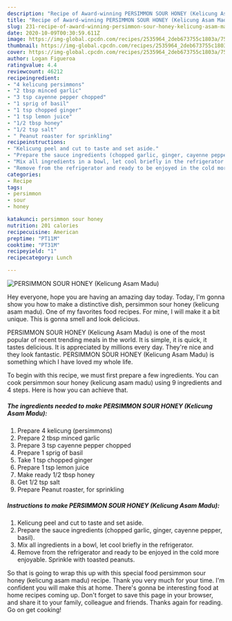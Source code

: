 ```yaml
---
description: "Recipe of Award-winning PERSIMMON SOUR HONEY (Kelicung Asam Madu)"
title: "Recipe of Award-winning PERSIMMON SOUR HONEY (Kelicung Asam Madu)"
slug: 231-recipe-of-award-winning-persimmon-sour-honey-kelicung-asam-madu
date: 2020-10-09T00:30:59.611Z
image: https://img-global.cpcdn.com/recipes/2535964_2deb673755c1803a/751x532cq70/persimmon-sour-honey-kelicung-asam-madu-recipe-main-photo.jpg
thumbnail: https://img-global.cpcdn.com/recipes/2535964_2deb673755c1803a/751x532cq70/persimmon-sour-honey-kelicung-asam-madu-recipe-main-photo.jpg
cover: https://img-global.cpcdn.com/recipes/2535964_2deb673755c1803a/751x532cq70/persimmon-sour-honey-kelicung-asam-madu-recipe-main-photo.jpg
author: Logan Figueroa
ratingvalue: 4.4
reviewcount: 46212
recipeingredient:
- "4 kelicung persimmons"
- "2 tbsp minced garlic"
- "3 tsp cayenne pepper chopped"
- "1 sprig of basil"
- "1 tsp chopped ginger"
- "1 tsp lemon juice"
- "1/2 tbsp honey"
- "1/2 tsp salt"
- " Peanut roaster for sprinkling"
recipeinstructions:
- "Kelicung peel and cut to taste and set aside."
- "Prepare the sauce ingredients (chopped garlic, ginger, cayenne pepper, basil)."
- "Mix all ingredients in a bowl, let cool briefly in the refrigerator."
- "Remove from the refrigerator and ready to be enjoyed in the cold more enjoyable. Sprinkle with toasted peanuts."
categories:
- Recipe
tags:
- persimmon
- sour
- honey

katakunci: persimmon sour honey 
nutrition: 201 calories
recipecuisine: American
preptime: "PT11M"
cooktime: "PT31M"
recipeyield: "1"
recipecategory: Lunch

---
```



![PERSIMMON SOUR HONEY (Kelicung Asam Madu)](https://img-global.cpcdn.com/recipes/2535964_2deb673755c1803a/751x532cq70/persimmon-sour-honey-kelicung-asam-madu-recipe-main-photo.jpg)

Hey everyone, hope you are having an amazing day today. Today, I'm gonna show you how to make a distinctive dish, persimmon sour honey (kelicung asam madu). One of my favorites food recipes. For mine, I will make it a bit unique. This is gonna smell and look delicious.

PERSIMMON SOUR HONEY (Kelicung Asam Madu) is one of the most popular of recent trending meals in the world. It is simple, it is quick, it tastes delicious. It is appreciated by millions every day. They're nice and they look fantastic. PERSIMMON SOUR HONEY (Kelicung Asam Madu) is something which I have loved my whole life.




To begin with this recipe, we must first prepare a few ingredients. You can cook persimmon sour honey (kelicung asam madu) using 9 ingredients and 4 steps. Here is how you can achieve that.

<!--inarticleads1-->

##### The ingredients needed to make PERSIMMON SOUR HONEY (Kelicung Asam Madu):

1. Prepare 4 kelicung (persimmons)
1. Prepare 2 tbsp minced garlic
1. Prepare 3 tsp cayenne pepper chopped
1. Prepare 1 sprig of basil
1. Take 1 tsp chopped ginger
1. Prepare 1 tsp lemon juice
1. Make ready 1/2 tbsp honey
1. Get 1/2 tsp salt
1. Prepare  Peanut roaster, for sprinkling




<!--inarticleads2-->

##### Instructions to make PERSIMMON SOUR HONEY (Kelicung Asam Madu):

1. Kelicung peel and cut to taste and set aside.
1. Prepare the sauce ingredients (chopped garlic, ginger, cayenne pepper, basil).
1. Mix all ingredients in a bowl, let cool briefly in the refrigerator.
1. Remove from the refrigerator and ready to be enjoyed in the cold more enjoyable. Sprinkle with toasted peanuts.




So that is going to wrap this up with this special food persimmon sour honey (kelicung asam madu) recipe. Thank you very much for your time. I'm confident you will make this at home. There's gonna be interesting food at home recipes coming up. Don't forget to save this page in your browser, and share it to your family, colleague and friends. Thanks again for reading. Go on get cooking!
